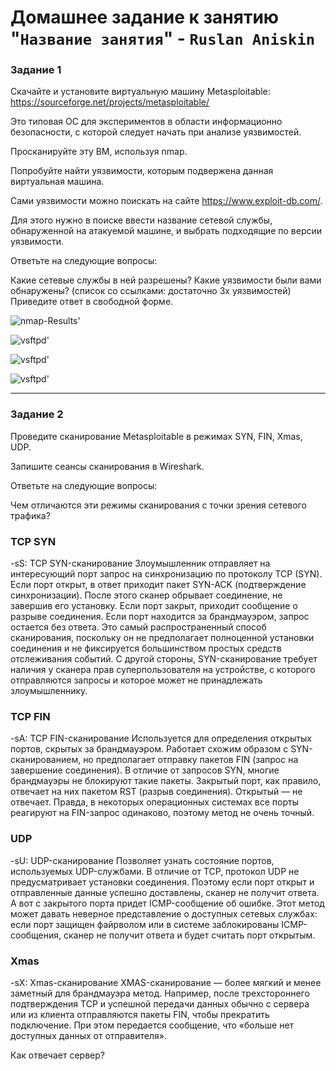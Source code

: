 # Домашнее задание к занятию "`Название занятия`" - `Ruslan Aniskin`

### Задание 1

Скачайте и установите виртуальную машину Metasploitable: https://sourceforge.net/projects/metasploitable/

Это типовая ОС для экспериментов в области информационно безопасности, с которой следует начать при анализе уязвимостей.

Просканируйте эту ВМ, используя nmap.

Попробуйте найти уязвимости, которым подвержена данная виртуальная машина.

Сами уязвимости можно поискать на сайте https://www.exploit-db.com/.

Для этого нужно в поиске ввести название сетевой службы, обнаруженной на атакуемой машине, и выбрать подходящие по версии уязвимости.

Ответьте на следующие вопросы:

Какие сетевые службы в ней разрешены?
Какие уязвимости были вами обнаружены? (список со ссылками: достаточно 3х уязвимостей)
Приведите ответ в свободной форме.


![nmap-Results](https://drive.google.com/file/d/1yFX57ETRQ3JxczF7vpyC8YEy8YZNweLP/view?usp=share_link)'

![vsftpd](https://www.exploit-db.com/exploits/49757)'

![vsftpd](https://www.exploit-db.com/exploits/3489)'

![vsftpd](https://www.exploit-db.com/exploits/32798)'


---

### Задание 2

Проведите сканирование Metasploitable в режимах SYN, FIN, Xmas, UDP.

Запишите сеансы сканирования в Wireshark.

Ответьте на следующие вопросы:

Чем отличаются эти режимы сканирования с точки зрения сетевого трафика?

### TCP SYN
-sS: TCP SYN-сканирование
Злоумышленник отправляет на интересующий порт запрос на синхронизацию по протоколу TCP (SYN). Если порт открыт, в ответ приходит пакет SYN-ACK (подтверждение синхронизации). После этого сканер обрывает соединение, не завершив его установку. Если порт закрыт, приходит сообщение о разрыве соединения. Если порт находится за брандмауэром, запрос остается без ответа. Это самый распространенный способ сканирования, поскольку он не предполагает полноценной установки соединения и не фиксируется большинством простых средств отслеживания событий. С другой стороны, SYN-сканирование требует наличия у сканера прав суперпользователя на устройстве, с которого отправляются запросы и которое может не принадлежать злоумышленнику.

### TCP FIN
-sА: TCP FIN-сканирование
Используется для определения открытых портов, скрытых за брандмауэром. Работает схожим образом с SYN-сканированием, но предполагает отправку пакетов FIN (запрос на завершение соединения). В отличие от запросов SYN, многие брандмауэры не блокируют такие пакеты. Закрытый порт, как правило, отвечает на них пакетом RST (разрыв соединения). Открытый — не отвечает. Правда, в некоторых операционных системах все порты реагируют на FIN-запрос одинаково, поэтому метод не очень точный.

### UDP

-sU: UDP-сканирование
Позволяет узнать состояние портов, используемых UDP-службами. В отличие от TCP, протокол UDP не предусматривает установки соединения. Поэтому если порт открыт и отправленные данные успешно доставлены, сканер не получит ответа. А вот с закрытого порта придет ICMP-сообщение об ошибке. Этот метод может давать неверное представление о доступных сетевых службах: если порт защищен файрволом или в системе заблокированы ICMP-сообщения, сканер не получит ответа и будет считать порт открытым.

### Xmas
-sX: Xmas-сканирование
XMAS-сканирование — более мягкий и менее заметный для брандмауэра метод. Например, после трехстороннего подтверждения TCP и успешной передачи данных обычно с сервера или из клиента отправляются пакеты FIN, чтобы прекратить подключение. При этом передается сообщение, что «больше нет доступных данных от отправителя».


Как отвечает сервер?



